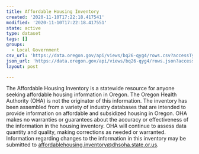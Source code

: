 ```yaml
---
title: Affordable Housing Inventory
created: '2020-11-10T17:22:18.417541'
modified: '2020-11-10T17:22:18.417551'
state: active
type: dataset
tags: []
groups:
  - Local Government
csv_url: 'https://data.oregon.gov/api/views/bq26-qyg4/rows.csv?accessType=DOWNLOAD'
json_url: 'https://data.oregon.gov/api/views/bq26-qyg4/rows.json?accessType=DOWNLOAD'
layout: post

---
```

The Affordable Housing Inventory is a statewide resource for anyone seeking affordable housing information in Oregon. The Oregon Health Authority (OHA) is not the originator of this information. The inventory has been assembled from a variety of industry databases that are intended to provide information on affordable and subsidized housing in Oregon. OHA makes no warranties or guarantees about the accuracy or effectiveness of the information in the housing inventory. OHA will continue to assess data quantity and quality, making corrections as needed or warranted. Information regarding changes to the information in this inventory may be submitted to affordablehousing.inventory@dhsoha.state.or.us.
